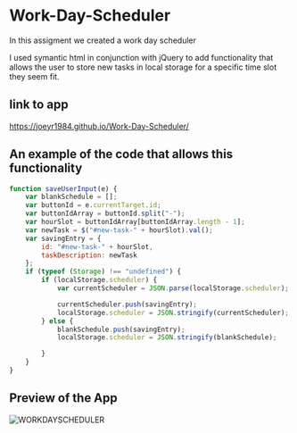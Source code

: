 # Work-Day-Scheduler

In this assigment we created a work day scheduler

I used symantic html in conjunction with jQuery to add functionality that allows the user to store new tasks in local storage for a specific time slot they seem fit. 

## link to app 
https://joeyr1984.github.io/Work-Day-Scheduler/

## An example of the code that allows this functionality

```javascript
function saveUserInput(e) {
    var blankSchedule = [];
    var buttonId = e.currentTarget.id;
    var buttonIdArray = buttonId.split("-");
    var hourSlot = buttonIdArray[buttonIdArray.length - 1];
    var newTask = $("#new-task-" + hourSlot).val();
    var savingEntry = {
        id: "#new-task-" + hourSlot,
        taskDescription: newTask
    };
    if (typeof (Storage) !== "undefined") {
        if (localStorage.scheduler) {
            var currentScheduler = JSON.parse(localStorage.scheduler);

            currentScheduler.push(savingEntry);
            localStorage.scheduler = JSON.stringify(currentScheduler);
        } else {
            blankSchedule.push(savingEntry);
            localStorage.scheduler = JSON.stringify(blankSchedule);

        }
    }
}
```
## Preview of the App 
 
 ![WORKDAYSCHEDULER](./WDS.gif)

